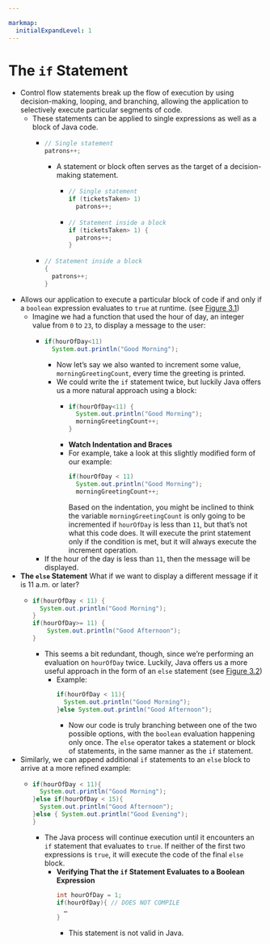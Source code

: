 ```yaml
---

markmap:
  initialExpandLevel: 1
---
```

# **The `if` Statement**
- Control flow statements break up the flow of execution by
using decision-making, looping, and branching, allowing
the application to selectively execute particular segments
of code.
  - These statements can be applied to single expressions as
well as a block of Java code.
    - ```java
      // Single statement
      patrons++;
      ```
      - A statement or block often serves as the target of a
decision-making statement.
        - ```java
          // Single statement
          if (ticketsTaken> 1)
            patrons++;
          ```
        - ```java
          // Statement inside a block
          if (ticketsTaken> 1) {
            patrons++;
          }
          ```
    - ```java
      // Statement inside a block
      {
        patrons++;
      }
      ```
- Allows our application to execute a particular block of
code if and only if a `boolean` expression evaluates 
to `true` at runtime. (see [Figure 3.1](https://1drv.ms/i/c/c83cfca51d5c2032/ET6zVaABj-5DsyXLmC_qvQsBPk1QZyfJhYdGp6CvQLfsbQ?e=eQ0SXl))
  - Imagine we had a function that used the hour
of day, an integer value from `0` to `23`, to 
display a message to the user:
    - ```java
      if(hourOfDay<11)
        System.out.println("Good Morning");
      ```
      - Now let’s say we also wanted to increment some value, `morningGreetingCount`, 
      every time the greeting is printed.
      - We could write the `if` statement twice, but luckily
Java offers us a more natural approach using a block:
        - ```java
          if(hourOfDay<11) {
            System.out.println("Good Morning");
            morningGreetingCount++;
          }
          ```
        - **Watch Indentation and Braces**
        - For example, take a look at this slightly modified form of our example:
          ```java
          if(hourOfDay < 11)
            System.out.println("Good Morning");
            morningGreetingCount++;
          ```
          Based on the indentation, you might be inclined to think the variable `morningGreetingCount` is only
          going to be incremented if `hourOfDay` is less than `11`, but that’s not what this code does. It will
          execute the print statement only if the condition is met, but it will always execute the increment
           operation.
    - If the hour of the day is less than `11`, 
    then the message will be displayed.
- **The `else` Statement**
What if we want to display a different 
message if it is 11 a.m. or later?
  - ```java
    if(hourOfDay < 11) {
      System.out.println("Good Morning");
    }
    if(hourOfDay>= 11) {
        System.out.println("Good Afternoon");
    }
    ```
    - This seems a bit redundant, though, since we’re
    performing an evaluation on `hourOfDay` twice. 
    Luckily, Java offers us a more useful approach 
    in the form of an `else` statement (see [Figure 3.2](https://1drv.ms/i/c/c83cfca51d5c2032/ERipQNuatIRMoObzWJFIjSEBJ3xvCMbnHw4nj2n0OHeD9A?e=Apvbv3))
      - Example:
        ```java
        if(hourOfDay < 11){
          System.out.println("Good Morning");
        }else System.out.println("Good Afternoon");
        ```
        - Now our code is truly branching between one of the two
        possible options, with the `boolean` evaluation happening
        only once. The `else` operator takes a statement or block of
        statements, in the same manner as the `if` statement.
- Similarly, we can append additional `if` statements 
to an `else` block to arrive at a more refined example:
  - ```java
    if(hourOfDay < 11){
      System.out.println("Good Morning");
    }else if(hourOfDay < 15){
      System.out.println("Good Afternoon");
    }else { System.out.println("Good Evening");
    }
    ```
    - The Java process will continue execution until it encounters an `if` statement 
    that evaluates to `true`. If neither of the first two expressions is `true`, it will 
    execute the code of the final `else` block.
      - **Verifying That the `if` Statement Evaluates to a
      Boolean Expression**
        ```java
        int hourOfDay = 1;
        if(hourOfDay){ // DOES NOT COMPILE
          …
        }
        ```
        - This statement is not valid in Java.